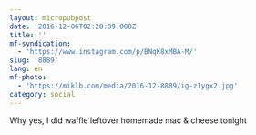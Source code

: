 ```yaml
---
layout: micropubpost
date: '2016-12-06T02:28:09.000Z'
title: ''
mf-syndication:
  - 'https://www.instagram.com/p/BNqK8xMBA-M/'
slug: '8889'
lang: en
mf-photo:
  - 'https://miklb.com/media/2016-12-8889/ig-z1ygx2.jpg'
category: social
---
```

Why yes, I did waffle leftover homemade mac &amp; cheese tonight
